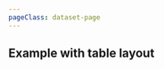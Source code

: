 ```yaml
---
pageClass: dataset-page
---
```


<h2 class="mb-4">Example with table layout</h2>

<vue-example file="Example3" />